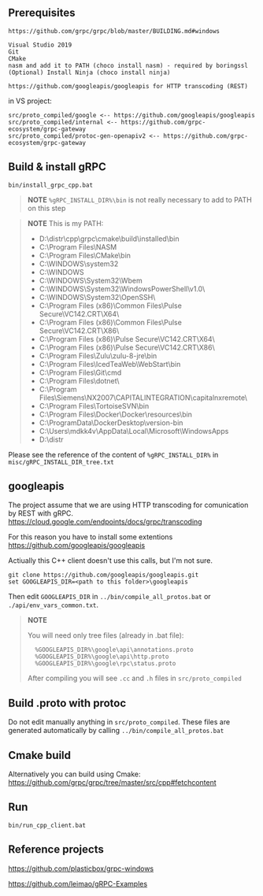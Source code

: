 
Prerequisites
-------------

    https://github.com/grpc/grpc/blob/master/BUILDING.md#windows

    Visual Studio 2019
    Git
    CMake
    nasm and add it to PATH (choco install nasm) - required by boringssl
    (Optional) Install Ninja (choco install ninja)

    https://github.com/googleapis/googleapis for HTTP transcoding (REST)

in VS project:

    src/proto_compiled/google <-- https://github.com/googleapis/googleapis 
    src/proto_compiled/internal <-- https://github.com/grpc-ecosystem/grpc-gateway
    src/proto_compiled/protoc-gen-openapiv2 <-- https://github.com/grpc-ecosystem/grpc-gateway

Build & install gRPC
--------------------


    bin/install_grpc_cpp.bat


> **NOTE** ```%gRPC_INSTALL_DIR%\bin``` is not really necessary to add to PATH on this step

> **NOTE** This is my PATH:
>
>   - D:\distr\cpp\grpc\cmake\build\installed\bin
>   - C:\Program Files\NASM
>   - C:\Program Files\CMake\bin
>   - C:\WINDOWS\system32
>   - C:\WINDOWS
>   - C:\WINDOWS\System32\Wbem
>   - C:\WINDOWS\System32\WindowsPowerShell\v1.0\
>   - C:\WINDOWS\System32\OpenSSH\
>   - C:\Program Files (x86)\Common Files\Pulse Secure\VC142.CRT\X64\
>   - C:\Program Files (x86)\Common Files\Pulse Secure\VC142.CRT\X86\
>   - C:\Program Files (x86)\Pulse Secure\VC142.CRT\X64\
>   - C:\Program Files (x86)\Pulse Secure\VC142.CRT\X86\
>   - C:\Program Files\Zulu\zulu-8-jre\bin
>   - C:\Program Files\IcedTeaWeb\WebStart\bin
>   - C:\Program Files\Git\cmd
>   - C:\Program Files\dotnet\
>   - C:\Program Files\Siemens\NX2007\CAPITALINTEGRATION\capitalnxremote\
>   - C:\Program Files\TortoiseSVN\bin
>   - C:\Program Files\Docker\Docker\resources\bin
>   - C:\ProgramData\DockerDesktop\version-bin
>   - C:\Users\mdkk4v\AppData\Local\Microsoft\WindowsApps
>   - D:\distr


Please see the reference of the content of ```%gRPC_INSTALL_DIR%``` in ```misc/gRPC_INSTALL_DIR_tree.txt``` 

googleapis
----------

The project assume that we are using HTTP transcoding for comunication by REST with gRPC. https://cloud.google.com/endpoints/docs/grpc/transcoding

For this reason you have to install some extentions https://github.com/googleapis/googleapis

Actiually this C++ client doesn't use this calls, but I'm not sure.

    git clone https://github.com/googleapis/googleapis.git 
    set GOOGLEAPIS_DIR=<path to this folder>\googleapis

Then edit ```GOOGLEAPIS_DIR``` in ```../bin/compile_all_protos.bat``` or ```./api/env_vars_common.txt```. 

> **NOTE**
>   
>   You will need only tree files (already in .bat file):
>   
>       %GOOGLEAPIS_DIR%\google\api\annotations.proto 
>       %GOOGLEAPIS_DIR%\google\api\http.proto 
>       %GOOGLEAPIS_DIR%\google\rpc\status.proto
>   
>   After compiling you will see ```.cc``` and ```.h``` files in ```src/proto_compiled```

Build .proto with protoc
------------------------

Do not edit manually anything in ```src/proto_compiled```. These files are generated automatically by calling ```../bin/compile_all_protos.bat```

Cmake build
-----------

Alternatively you can build using Cmake: https://github.com/grpc/grpc/tree/master/src/cpp#fetchcontent


Run
---

```bin/run_cpp_client.bat```


Reference projects
------------------

https://github.com/plasticbox/grpc-windows

https://github.com/leimao/gRPC-Examples